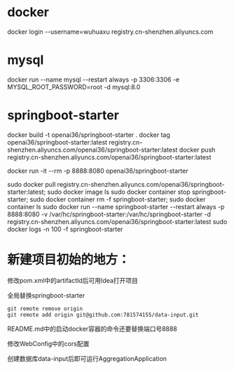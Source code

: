# docker
docker login --username=wuhuaxu registry.cn-shenzhen.aliyuncs.com
# mysql
docker run --name mysql --restart always -p 3306:3306 -e MYSQL_ROOT_PASSWORD=root -d mysql:8.0
# springboot-starter
docker build -t openai36/springboot-starter .
docker tag openai36/springboot-starter:latest registry.cn-shenzhen.aliyuncs.com/openai36/springboot-starter:latest
docker push registry.cn-shenzhen.aliyuncs.com/openai36/springboot-starter:latest

docker run -it --rm -p 8888:8080 openai36/springboot-starter


sudo docker pull registry.cn-shenzhen.aliyuncs.com/openai36/springboot-starter:latest; sudo docker image ls
sudo docker container stop springboot-starter; sudo docker container rm -f springboot-starter; sudo docker container ls
sudo docker run --name springboot-starter  --restart always -p 8888:8080 -v /var/hc/springboot-starter:/var/hc/springboot-starter -d registry.cn-shenzhen.aliyuncs.com/openai36/springboot-starter:latest
sudo docker logs -n 100 -f springboot-starter




# 新建项目初始的地方：

修改pom.xml中的artifactId后可用Idea打开项目

全局替换springboot-starter

```
git remote remove origin
git remote add origin git@github.com:781574155/data-input.git
```

README.md中的启动docker容器的命令还要替换端口号8888

修改WebConfig中的cors配置

创建数据库data-input后即可运行AggregationApplication